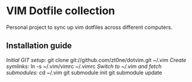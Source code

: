 # VIM Dotfile collection

Personal project to sync up vim dotfiles across different computers.

## Installation guide
_Initial GIT setup:_
    git clone git://github.com/zt0ne/dotvim.git ~/.vim
_Create symlinks:_
    ln -s ~/.vim/vimrc ~/.vimrc
_Switch to ~/.vim and fetch submodules:_
    cd ~/.vim
    git submodule init
    git submodule update
